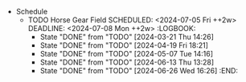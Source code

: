 - Schedule
	- TODO Horse Gear Field
	  SCHEDULED: <2024-07-05 Fri ++2w>
	  DEADLINE: <2024-07-08 Mon ++2w>
	  :LOGBOOK:
	  * State "DONE" from "TODO" [2024-03-21 Thu 14:26]
	  * State "DONE" from "TODO" [2024-04-19 Fri 18:21]
	  * State "DONE" from "TODO" [2024-05-07 Tue 14:16]
	  * State "DONE" from "TODO" [2024-06-13 Thu 13:28]
	  * State "DONE" from "TODO" [2024-06-26 Wed 16:26]
	  :END: